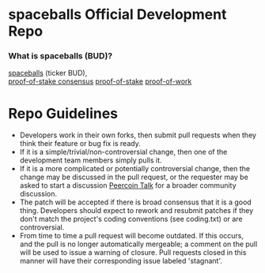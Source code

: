 
spaceballs Official Development Repo
==================================

### What is spaceballs (BUD)?
[spaceballs](http://spaceballs.pw) (ticker BUD),  
[proof-of-stake consensus](http://peercoin.net/bin/peercoin-paper.pdf) 
[proof-of-stake](http://peercoin.net/bin/peercoin-paper.pdf)
[proof-of-work](https://en.wikipedia.org/wiki/Proof-of-work_system) 


Repo Guidelines
================================

* Developers work in their own forks, then submit pull requests when they think their feature or bug fix is ready.
* If it is a simple/trivial/non-controversial change, then one of the development team members simply pulls it.
* If it is a more complicated or potentially controversial change, then the change may be discussed in the pull request, or the requester may be asked to start a discussion [Peercoin Talk](http://www.peercointalk.org/) for a broader community discussion. 
* The patch will be accepted if there is broad consensus that it is a good thing. Developers should expect to rework and resubmit patches if they don't match the project's coding conventions (see coding.txt) or are controversial.
* From time to time a pull request will become outdated. If this occurs, and the pull is no longer automatically mergeable; a comment on the pull will be used to issue a warning of closure.  Pull requests closed in this manner will have their corresponding issue labeled 'stagnant'.
